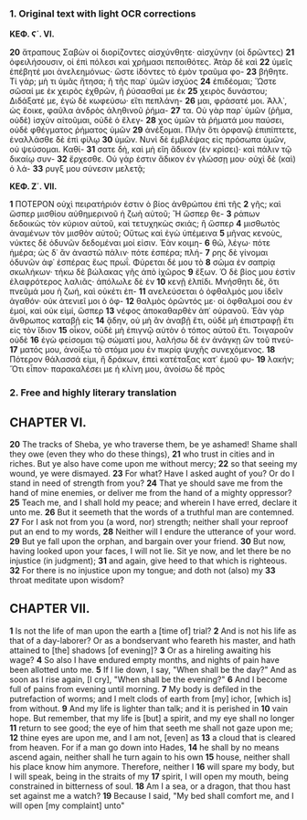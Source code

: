 ### 1. Original text with light OCR corrections

**ΚΕΦ. Ϛ΄. VI.**

**20** ἄτραπους Σαβὼν οἱ διορίζοντες αἰσχύνθητε· αἰσχύνην (οἱ δρῶντες)
**21** ὀφειλήσουσιν, οἱ ἐπὶ πόλεσι καὶ χρήμασι πεποιθότες. Ἀτὰρ δὲ καὶ
**22** ὑμεῖς ἐπέβητέ μοι ἀνελεημόνως· ὥστε ἰδόντες τὸ ἐμὸν τραῦμα φο-
**23** βήθητε. Τί γάρ; μὴ τι ὑμᾶς ἤτησα; ἢ τῆς παρ᾽ ὑμῶν ἰσχύος
**24** ἐπιδέομαι; Ὥστε σῶσαί με ἐκ χειρὸς ἐχθρῶν, ἢ ῥύσασθαί με ἐκ
**25** χειρὸς δυνάστου; Διδάξατέ με, ἐγὼ δὲ κωφεύσω· εἴτι πεπλάνη-
**26** μαι, φράσατέ μοι. Ἀλλ᾽, ὡς ἔοικε, φαῦλα ἀνδρὸς ἀληθινοῦ ῥήμα-
**27** τα. Οὐ γὰρ παρ᾽ ὑμῶν (ῥῆμα, οὐδὲ) ἰσχὺν αἰτοῦμαι, οὐδὲ ὁ ἔλεγ-
**28** χος ὑμῶν τὰ ῥήματά μου παύσει, οὐδὲ φθέγματος ῥήματος ὑμῶν
**29** ἀνέξομαι. Πλὴν ὅτι ὀρφανῷ ἐπιπίπτετε, ἐναλλάσθε δὲ ἐπὶ φίλῳ
**30** ὑμῶν. Νυνὶ δὲ ἐμβλέψας εἰς πρόσωπα ὑμῶν, οὐ ψεύσομαι. Καθί-
**31** σατε δὴ, καὶ μὴ εἴη ἄδικον (ἐν κρίσει)· καὶ πάλιν τῷ δικαίῳ συν-
**32** ἔρχεσθε. Οὐ γάρ ἐστιν ἄδικον ἐν γλώσσῃ μου· οὐχὶ δὲ (καὶ) ὁ λά-
**33** ρυγξ μου σύνεσιν μελετᾷ;

**ΚΕΦ. Ζ΄. VII.**

**1** ΠΟΤΕΡΟΝ οὐχὶ πειρατήριόν ἐστιν ὁ βίος ἀνθρώπου ἐπὶ τῆς
**2** γῆς; καὶ ὥσπερ μισθίου αὐθημερινοῦ ἡ ζωὴ αὐτοῦ; Ἢ ὥσπερ θε-
**3** ράπων δεδοικὼς τὸν κύριον αὐτοῦ, καὶ τετυχηκὼς σκιάς; ἢ ὥσπερ
**4** μισθωτὸς ἀναμένων τὸν μισθὸν αὐτοῦ; Οὕτως καὶ ἐγὼ ὑπέμεινα
**5** μῆνας κενοὺς, νύκτες δὲ ὀδυνῶν δεδομέναι μοί εἰσιν. Ἐὰν κοιμη-
**6** θῶ, λέγω· πότε ἡμέρα; ὡς δ᾽ ἂν ἀναστῶ πάλιν· πότε ἑσπέρα; πλή-
**7** ρης δὲ γίνομαι ὀδυνῶν ἀφ᾽ ἑσπέρας ἕως πρωΐ. Φύρεται δέ μου τὸ
**8** σῶμα ἐν σαπρίᾳ σκωλήκων· τήκω δὲ βώλακας γῆς ἀπὸ ἰχῶρος
**9** ἔξων. Ὁ δὲ βίος μου ἐστὶν ἐλαφρότερος λαλιᾶς· ἀπόλωλε δὲ ἐν
**10** κενῇ ἐλπίδι. Μνήσθητι δὲ, ὅτι πνεῦμά μου ἡ ζωή, καὶ οὐκέτι ἐπ-
**11** ανελεύσεται ὁ ὀφθαλμός μου ἰδεῖν ἀγαθόν· οὐκ ἀτενιεῖ μοι ὁ ὀφ-
**12** θαλμὸς ὁρῶντός με· οἱ ὀφθαλμοί σου ἐν ἐμοί, καὶ οὐκ εἰμί, ὥσπερ
**13** νέφος ἀποκαθαρθὲν ἀπ᾽ οὐρανοῦ. Ἐὰν γὰρ ἄνθρωπος καταβῇ εἰς
**14** ᾅδην, οὐ μὴ ἂν ἀναβῇ ἔτι, οὐδὲ μὴ ἐπιστραφῇ ἔτι εἰς τὸν ἴδιον
**15** οἶκον, οὐδὲ μὴ ἐπιγνῷ αὐτὸν ὁ τόπος αὐτοῦ ἔτι. Τοιγαροῦν οὐδὲ
**16** ἐγὼ φείσομαι τῷ σώματί μου, λαλήσω δὲ ἐν ἀνάγκῃ ὢν τοῦ πνεύ-
**17** ματός μου, ἀνοίξω τὸ στόμα μου ἐν πικρίᾳ ψυχῆς συνεχόμενος.
**18** Πότερον θάλασσά εἰμι, ἢ δράκων, ἐπεὶ κατέταξας κατ᾽ ἐμοῦ φυ-
**19** λακήν; Ὅτι εἶπον· παρακαλέσει με ἡ κλίνη μου, ἀνοίσω δὲ πρὸς

### 2. Free and highly literary translation

## CHAPTER VI.

**20** The tracks of Sheba, ye who traverse them, be ye ashamed! Shame shall they owe (even they who do these things),
**21** who trust in cities and in riches. But ye also have come upon me without mercy;
**22** so that seeing my wound, ye were dismayed.
**23** For what? Have I asked aught of you? Or do I stand in need of strength from you?
**24** That ye should save me from the hand of mine enemies, or deliver me from the hand of a mighty oppressor?
**25** Teach me, and I shall hold my peace; and wherein I have erred, declare it unto me.
**26** But it seemeth that the words of a truthful man are contemned.
**27** For I ask not from you (a word, nor) strength; neither shall your reproof put an end to my words,
**28** Neither will I endure the utterance of your word.
**29** But ye fall upon the orphan, and bargain over your friend.
**30** But now, having looked upon your faces, I will not lie. Sit ye now, and let there be no injustice (in judgment);
**31** and again, give heed to that which is righteous.
**32** For there is no injustice upon my tongue; and doth not (also) my
**33** throat meditate upon wisdom?

## CHAPTER VII.

**1** Is not the life of man upon the earth a [time of] trial?
**2** And is not his life as that of a day-laborer? Or as a bondservant who feareth his master, and hath attained to [the] shadows [of evening]?
**3** Or as a hireling awaiting his wage?
**4** So also I have endured empty months, and nights of pain have been allotted unto me.
**5** If I lie down, I say, "When shall be the day?" And as soon as I rise again, [I cry], "When shall be the evening?"
**6** And I become full of pains from evening until morning.
**7** My body is defiled in the putrefaction of worms; and I melt clods of earth from [my] ichor, [which is] from without.
**9** And my life is lighter than talk; and it is perished in
**10** vain hope. But remember, that my life is [but] a spirit, and my eye shall no longer
**11** return to see good; the eye of him that seeth me shall not gaze upon me;
**12** thine eyes are upon me, and I am not, [even] as
**13** a cloud that is cleared from heaven. For if a man go down into Hades,
**14** he shall by no means ascend again, neither shall he turn again to his own
**15** house, neither shall his place know him anymore. Therefore, neither I
**16** will spare my body, but I will speak, being in the straits of my
**17** spirit, I will open my mouth, being constrained in bitterness of soul.
**18** Am I a sea, or a dragon, that thou hast set against me a watch?
**19** Because I said, "My bed shall comfort me, and I will open [my complaint] unto"